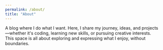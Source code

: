 ```yaml
---
permalink: /about/
title: "About"
---
```


A blog where I do what I want. Here, I share my journey, ideas, and projects—whether it's coding, learning new skills, or pursuing creative interests. This space is all about exploring and expressing what I enjoy, without boundaries.
